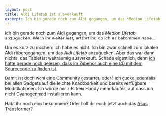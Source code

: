 ```yaml
---
layout: post
title: Aldi Lifetab ist ausverkauft
excerpt: Ich bin gerade noch zum Aldi gegangen, um das *Medion Lifetab* anzugucken. Wenn ihr weiter lest, erfahrt ihr, ob ich es bekommen habe...
---
```

Ich bin gerade noch zum Aldi gegangen, um das *Medion Lifetab* anzugucken. Wenn ihr weiter lest, erfahrt ihr, ob ich es bekommen habe...

Um es kurz zu machen: Ich habe es nicht. Ich bin zwar schnell zum
lokalen Aldi rübergegangen, um das *Aldi Lifetab* anzugucken.
Aber das war dann nichts, das Tablet ist weiträumig ausverkauft.
Schade eigentlich, denn [ich hatte gerade noch gelesen, dass im Zubehör
auch eine CD mit dem Sourcecode zu finden ist][2].

Damit ist doch wohl eine Community gestartet, oder? Ich gucke jedenfalls
bei allen Gadgets auf die leichte Knackbarkeit und bereits verfügbare
Modifikationen. Ich würde mir z.B. kein Handy mehr kaufen, auf dass ich
nicht [Cyanogenmod][0] installieren kann.

Habt ihr noch eins bekommen? Oder holt ihr euch jetzt auch das [Asus
Transformer][1]?

[0]: http://www.cyanogenmod.com/
[1]: http://www.amazon.de/gp/product/B004TR3VYC/kopisde-21
[2]: http://www.teltarif.de/aldi-tablet-medion-lifetab-p9514-test-unboxing/news/44886.html
